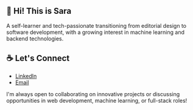 ## 👋 Hi! This is Sara
A self-learner and tech-passionate transitioning from editorial design to software development, with a growing interest in machine learning and backend technologies.

## ☕️ Let's Connect
- [LinkedIn](https://www.linkedin.com/in/saradomenechm)
- [Email](mailto:sara.domenechm@gmail.com)

I'm always open to collaborating on innovative projects or discussing opportunities in web development, machine learning, or full-stack roles!
